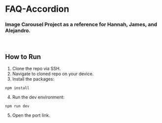 # FAQ-Accordion
### Image Carousel Project as a reference for Hannah, James, and Alejandro.

<br/>

## How to Run
1. Clone the repo via SSH.
2. Navigate to cloned repo on your device.
3. Install the packages:
```
npm install
```
4. Run the dev environment:
```
npm run dev
```
5. Open the port link.